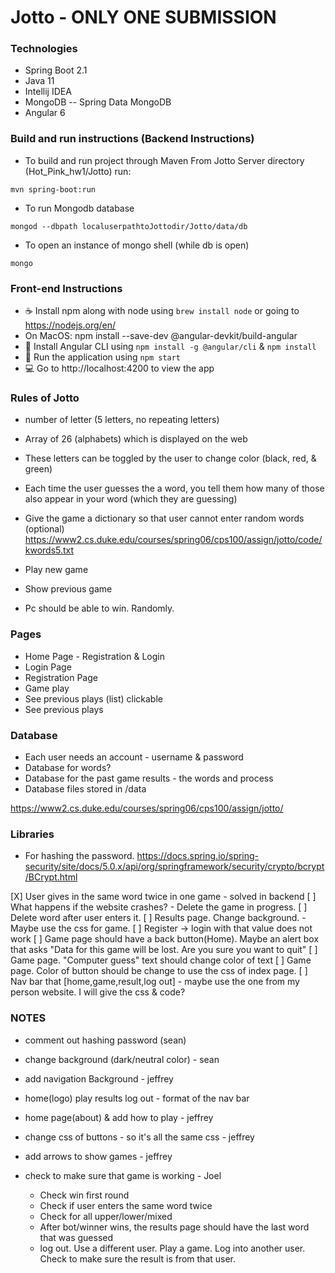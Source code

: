 # Jotto - ONLY ONE SUBMISSION

### Technologies
* Spring Boot 2.1
* Java 11
* Intellij IDEA 
* MongoDB -- Spring Data MongoDB
* Angular 6

### Build and run instructions (Backend Instructions)
* To build and run project through Maven
From Jotto Server directory (Hot_Pink_hw1/Jotto) run:
```
mvn spring-boot:run
```
* To run Mongodb database
```
mongod --dbpath localuserpathtoJottodir/Jotto/data/db
```
* To open an instance of mongo shell (while db is open)
```
mongo
```

### Front-end Instructions
* :coffee: Install npm along with node using `brew install node` or going to https://nodejs.org/en/
* On MacOS: npm install --save-dev @angular-devkit/build-angular
* :whale: Install Angular CLI using `npm install -g @angular/cli` & `npm install`
* :running: Run the application using `npm start`
* :computer: Go to http://localhost:4200 to view the app

### Rules of Jotto
* number of letter (5 letters, no repeating letters)
* Array of 26 (alphabets) which is displayed on the web
* These letters can be toggled by the user to change color (black, red, & green)
* Each time the user guesses the a word, you tell them how many of those also appear in your word (which they are guessing)

* Give the game a dictionary so that user cannot enter random words (optional)
https://www2.cs.duke.edu/courses/spring06/cps100/assign/jotto/code/kwords5.txt

* Play new game
* Show previous game
* Pc should be able to win. Randomly.

### Pages
* Home Page - Registration & Login
* Login Page
* Registration Page
* Game play
* See previous plays (list) clickable
* See previous plays

### Database
* Each user needs an account - username & password
* Database for words?
* Database for the past game results - the words and process
* Database files stored in /data

https://www2.cs.duke.edu/courses/spring06/cps100/assign/jotto/

### Libraries
* For hashing the password.
https://docs.spring.io/spring-security/site/docs/5.0.x/api/org/springframework/security/crypto/bcrypt/BCrypt.html

[X] User gives in the same word twice in one game - solved in backend
[ ] What happens if the website crashes? - Delete the game in progress.
[ ] Delete word after user enters it.
[ ] Results page. Change background. - Maybe use the css for game.
[ ] Register -> login with that value does not work
[ ] Game page should have a back button(Home). Maybe an alert box that asks "Data for this game will be lost. Are you sure you want to quit"
[ ] Game page. "Computer guess" text should change color of text
[ ] Game page. Color of button should be change to use the css of index page.
[ ] Nav bar that [home,game,result,log out] - maybe use the one from my person website. I will give the css & code?

### NOTES
* comment out hashing password (sean)
* change background (dark/neutral color) - sean

* add navigation Background - jeffrey
* home(logo) play results	log out - format of the nav bar

* home page(about) & add how to play - jeffrey
* change css of buttons - so it's all the same css - jeffrey
* add arrows to show games - jeffrey 

* check to make sure that game is working - Joel
	* Check win first round
	* Check if user enters the same word twice
	* Check for all upper/lower/mixed
	* After bot/winner wins, the results page should have the last word that was guessed
	* log out. Use a different user. Play a game. Log into another user. Check to make sure the result is from that user.